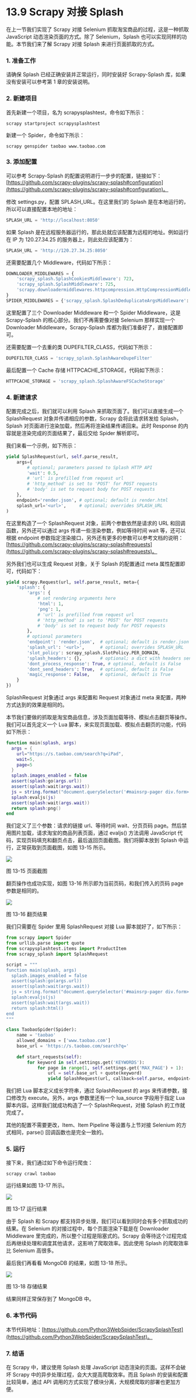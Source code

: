 # 13.9 Scrapy 对接 Splash

在上一节我们实现了 Scrapy 对接 Selenium 抓取淘宝商品的过程，这是一种抓取 JavaScript 动态渲染页面的方式。除了 Selenium，Splash 也可以实现同样的功能。本节我们来了解 Scrapy 对接 Splash 来进行页面抓取的方式。

### 1. 准备工作

请确保 Splash 已经正确安装并正常运行，同时安装好 Scrapy-Splash 库，如果没有安装可以参考第 1 章的安装说明。

### 2. 新建项目

首先新建一个项目，名为 scrapysplashtest，命令如下所示：

```
scrapy startproject scrapysplashtest
```

新建一个 Spider，命令如下所示：

```
scrapy genspider taobao www.taobao.com
```

### 3. 添加配置

可以参考 Scrapy-Splash 的配置说明进行一步步的配置，链接如下：[https://github.com/scrapy-plugins/scrapy-splash#configuration](https://github.com/scrapy-plugins/scrapy-splash#configuration)。

修改 settings.py，配置 SPLASH_URL。在这里我们的 Splash 是在本地运行的，所以可以直接配置本地的地址：

```python
SPLASH_URL = 'http://localhost:8050'
```
如果 Splash 是在远程服务器运行的，那此处就应该配置为远程的地址。例如运行在 IP 为 120.27.34.25 的服务器上，则此处应该配置为：
```python
SPLASH_URL = 'http://120.27.34.25:8050'
```
还需要配置几个 Middleware，代码如下所示：
```python
DOWNLOADER_MIDDLEWARES = {
    'scrapy_splash.SplashCookiesMiddleware': 723,
    'scrapy_splash.SplashMiddleware': 725,
    'scrapy.downloadermiddlewares.httpcompression.HttpCompressionMiddleware': 810,
}
SPIDER_MIDDLEWARES = {'scrapy_splash.SplashDeduplicateArgsMiddleware': 100,}
```

这里配置了三个 Downloader Middleware 和一个 Spider Middleware，这是 Scrapy-Splash 的核心部分。我们不再需要像对接 Selenium 那样实现一个 Downloader Middleware，Scrapy-Splash 库都为我们准备好了，直接配置即可。

还需要配置一个去重的类 DUPEFILTER_CLASS，代码如下所示：

```python
DUPEFILTER_CLASS = 'scrapy_splash.SplashAwareDupeFilter'
```
最后配置一个 Cache 存储 HTTPCACHE_STORAGE，代码如下所示：
```python
HTTPCACHE_STORAGE = 'scrapy_splash.SplashAwareFSCacheStorage'
```

### 4. 新建请求

配置完成之后，我们就可以利用 Splash 来抓取页面了。我们可以直接生成一个 SplashRequest 对象并传递相应的参数，Scrapy 会将此请求转发给 Splash，Splash 对页面进行渲染加载，然后再将渲染结果传递回来。此时 Response 的内容就是渲染完成的页面结果了，最后交给 Spider 解析即可。

我们来看一个示例，如下所示：

```python
yield SplashRequest(url, self.parse_result,
    args={
        # optional; parameters passed to Splash HTTP API
        'wait': 0.5,
        # 'url' is prefilled from request url
        # 'http_method' is set to 'POST' for POST requests
        # 'body' is set to request body for POST requests
    },
    endpoint='render.json', # optional; default is render.html
    splash_url='<url>',     # optional; overrides SPLASH_URL
)
```

在这里构造了一个 SplashRequest 对象，前两个参数依然是请求的 URL 和回调函数，另外还可以通过 args 传递一些渲染参数，例如等待时间 wait 等，还可以根据 endpoint 参数指定渲染接口，另外还有更多的参数可以参考文档的说明：[https://github.com/scrapy-plugins/scrapy-splash#requests](https://github.com/scrapy-plugins/scrapy-splash#requests)。

另外我们也可以生成 Request 对象，关于 Splash 的配置通过 meta 属性配置即可，代码如下：

```python
yield scrapy.Request(url, self.parse_result, meta={
    'splash': {
        'args': {
            # set rendering arguments here
            'html': 1,
            'png': 1,
            # 'url' is prefilled from request url
            # 'http_method' is set to 'POST' for POST requests
            # 'body' is set to request body for POST requests
        },
        # optional parameters
        'endpoint': 'render.json',  # optional; default is render.json
        'splash_url': '<url>',      # optional; overrides SPLASH_URL
        'slot_policy': scrapy_splash.SlotPolicy.PER_DOMAIN,
        'splash_headers': {},       # optional; a dict with headers sent to Splash
        'dont_process_response': True, # optional, default is False
        'dont_send_headers': True,  # optional, default is False
        'magic_response': False,    # optional, default is True
    }
})
```

SplashRequest 对象通过 args 来配置和 Request 对象通过 meta 来配置，两种方式达到的效果是相同的。

本节我们要做的抓取是淘宝商品信息，涉及页面加载等待、模拟点击翻页等操作。我们可以首先定义一个 Lua 脚本，来实现页面加载、模拟点击翻页的功能，代码如下所示：

```lua
function main(splash, args)
  args = {
    url="https://s.taobao.com/search?q=iPad",
    wait=5,
    page=5
  }
  splash.images_enabled = false
  assert(splash:go(args.url))
  assert(splash:wait(args.wait))
  js = string.format("document.querySelector('#mainsrp-pager div.form> input').value=% d;document.querySelector('#mainsrp-pager div.form> span.btn.J_Submit').click()", args.page)
  splash:evaljs(js)
  assert(splash:wait(args.wait))
  return splash:png()
end
```

我们定义了三个参数：请求的链接 url、等待时间 wait、分页页码 page。然后禁用图片加载，请求淘宝的商品列表页面，通过 evaljs() 方法调用 JavaScript 代码，实现页码填充和翻页点击，最后返回页面截图。我们将脚本放到 Splash 中运行，正常获取到页面截图，如图 13-15 所示。

![](../assets/13-15.jpg)

图 13-15 页面截图

翻页操作也成功实现，如图 13-16 所示即为当前页码，和我们传入的页码 page 参数是相同的。

![](../assets/13-16.jpg)

图 13-16 翻页结果

我们只需要在 Spider 里用 SplashRequest 对接 Lua 脚本就好了，如下所示：

```python
from scrapy import Spider
from urllib.parse import quote
from scrapysplashtest.items import ProductItem
from scrapy_splash import SplashRequest

script = """
function main(splash, args)
  splash.images_enabled = false
  assert(splash:go(args.url))
  assert(splash:wait(args.wait))
  js = string.format("document.querySelector('#mainsrp-pager div.form> input').value=% d;document.querySelector('#mainsrp-pager div.form> span.btn.J_Submit').click()", args.page)
  splash:evaljs(js)
  assert(splash:wait(args.wait))
  return splash:html()
end
"""

class TaobaoSpider(Spider):
    name = 'taobao'
    allowed_domains = ['www.taobao.com']
    base_url = 'https://s.taobao.com/search?q='
    
    def start_requests(self):
        for keyword in self.settings.get('KEYWORDS'):
            for page in range(1, self.settings.get('MAX_PAGE') + 1):
                url = self.base_url + quote(keyword)
                yield SplashRequest(url, callback=self.parse, endpoint='execute', args={'lua_source': script, 'page': page, 'wait': 7})
```

我们把 Lua 脚本定义成长字符串，通过 SplashRequest 的 args 来传递参数，接口修改为 execute。另外，args 参数里还有一个 lua_source 字段用于指定 Lua 脚本内容。这样我们就成功构造了一个 SplashRequest，对接 Splash 的工作就完成了。

其他的配置不需要更改，Item、Item Pipeline 等设置与上节对接 Selenium 的方式相同，parse() 回调函数也是完全一致的。

### 5. 运行

接下来，我们通过如下命令运行爬虫：

```
scrapy crawl taobao
```

运行结果如图 13-17 所示。

![](../assets/13-17.jpg)

图 13-17 运行结果

由于 Splash 和 Scrapy 都支持异步处理，我们可以看到同时会有多个抓取成功的结果。在 Selenium 的对接过程中，每个页面渲染下载是在 Downloader Middleware 里完成的，所以整个过程是阻塞式的。Scrapy 会等待这个过程完成后再继续处理和调度其他请求，这影响了爬取效率。因此使用 Splash 的爬取效率比 Selenium 高很多。

最后我们再看看 MongoDB 的结果，如图 13-18 所示。

![](../assets/13-18.jpg)

图 13-18 存储结果

结果同样正常保存到了 MongoDB 中。

### 6. 本节代码

本节代码地址：[https://github.com/Python3WebSpider/ScrapySplashTest](https://github.com/Python3WebSpider/ScrapySplashTest)。

### 7. 结语

在 Scrapy 中，建议使用 Splash 处理 JavaScript 动态渲染的页面。这样不会破坏 Scrapy 中的异步处理过程，会大大提高爬取效率。而且 Splash 的安装和配置比较简单，通过 API 调用的方式实现了模块分离，大规模爬取的部署也更加方便。